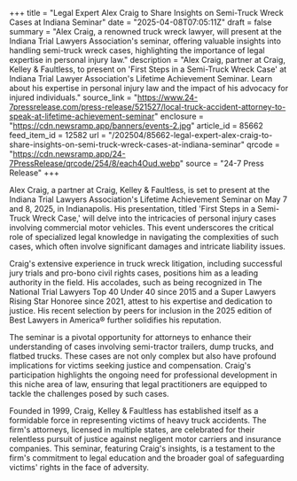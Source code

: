 +++
title = "Legal Expert Alex Craig to Share Insights on Semi-Truck Wreck Cases at Indiana Seminar"
date = "2025-04-08T07:05:11Z"
draft = false
summary = "Alex Craig, a renowned truck wreck lawyer, will present at the Indiana Trial Lawyers Association's seminar, offering valuable insights into handling semi-truck wreck cases, highlighting the importance of legal expertise in personal injury law."
description = "Alex Craig, partner at Craig, Kelley & Faultless, to present on 'First Steps in a Semi-Truck Wreck Case' at Indiana Trial Lawyer Association's Lifetime Achievement Seminar. Learn about his expertise in personal injury law and the impact of his advocacy for injured individuals."
source_link = "https://www.24-7pressrelease.com/press-release/521527/local-truck-accident-attorney-to-speak-at-lifetime-achievement-seminar"
enclosure = "https://cdn.newsramp.app/banners/events-2.jpg"
article_id = 85662
feed_item_id = 12582
url = "/202504/85662-legal-expert-alex-craig-to-share-insights-on-semi-truck-wreck-cases-at-indiana-seminar"
qrcode = "https://cdn.newsramp.app/24-7PressRelease/qrcode/254/8/each4Oud.webp"
source = "24-7 Press Release"
+++

<p>Alex Craig, a partner at Craig, Kelley & Faultless, is set to present at the Indiana Trial Lawyers Association's Lifetime Achievement Seminar on May 7 and 8, 2025, in Indianapolis. His presentation, titled 'First Steps in a Semi-Truck Wreck Case,' will delve into the intricacies of personal injury cases involving commercial motor vehicles. This event underscores the critical role of specialized legal knowledge in navigating the complexities of such cases, which often involve significant damages and intricate liability issues.</p><p>Craig's extensive experience in truck wreck litigation, including successful jury trials and pro-bono civil rights cases, positions him as a leading authority in the field. His accolades, such as being recognized in The National Trial Lawyers Top 40 Under 40 since 2015 and a Super Lawyers Rising Star Honoree since 2021, attest to his expertise and dedication to justice. His recent selection by peers for inclusion in the 2025 edition of Best Lawyers in America® further solidifies his reputation.</p><p>The seminar is a pivotal opportunity for attorneys to enhance their understanding of cases involving semi-tractor trailers, dump trucks, and flatbed trucks. These cases are not only complex but also have profound implications for victims seeking justice and compensation. Craig's participation highlights the ongoing need for professional development in this niche area of law, ensuring that legal practitioners are equipped to tackle the challenges posed by such cases.</p><p>Founded in 1999, Craig, Kelley & Faultless has established itself as a formidable force in representing victims of heavy truck accidents. The firm's attorneys, licensed in multiple states, are celebrated for their relentless pursuit of justice against negligent motor carriers and insurance companies. This seminar, featuring Craig's insights, is a testament to the firm's commitment to legal education and the broader goal of safeguarding victims' rights in the face of adversity.</p>